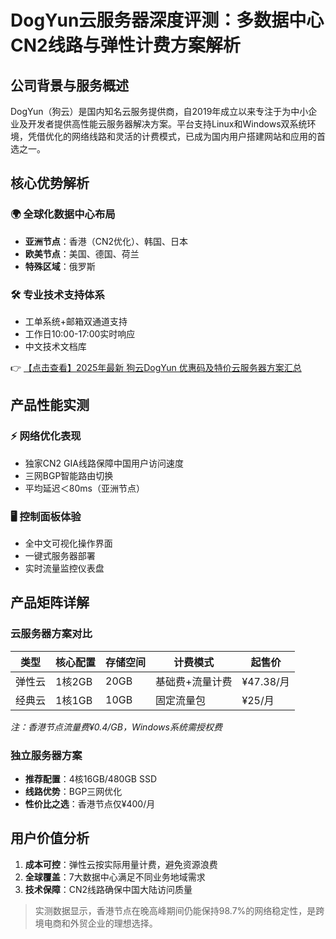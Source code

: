 # DogYun云服务器深度评测：多数据中心CN2线路与弹性计费方案解析

## 公司背景与服务概述

DogYun（狗云）是国内知名云服务提供商，自2019年成立以来专注于为中小企业及开发者提供高性能云服务器解决方案。平台支持Linux和Windows双系统环境，凭借优化的网络线路和灵活的计费模式，已成为国内用户搭建网站和应用的首选之一。

## 核心优势解析

### 🌍 全球化数据中心布局
- **亚洲节点**：香港（CN2优化）、韩国、日本
- **欧美节点**：美国、德国、荷兰
- **特殊区域**：俄罗斯

### 🛠️ 专业技术支持体系
- 工单系统+邮箱双通道支持
- 工作日10:00-17:00实时响应
- 中文技术文档库

👉 [【点击查看】2025年最新 狗云DogYun 优惠码及特价云服务器方案汇总](https://bit.ly/DogYun)

## 产品性能实测

### ⚡ 网络优化表现
- 独家CN2 GIA线路保障中国用户访问速度
- 三网BGP智能路由切换
- 平均延迟＜80ms（亚洲节点）

### 🖥️ 控制面板体验
- 全中文可视化操作界面
- 一键式服务器部署
- 实时流量监控仪表盘

## 产品矩阵详解

### 云服务器方案对比

| 类型       | 核心配置          | 存储空间 | 计费模式       | 起售价   |
|------------|-------------------|----------|----------------|----------|
| 弹性云     | 1核2GB           | 20GB     | 基础费+流量计费 | ¥47.38/月|
| 经典云     | 1核1GB           | 10GB     | 固定流量包      | ¥25/月   |

*注：香港节点流量费¥0.4/GB，Windows系统需授权费*

### 独立服务器方案
- **推荐配置**：4核16GB/480GB SSD
- **线路优势**：BGP三网优化
- **性价比之选**：香港节点仅¥400/月

## 用户价值分析
1. **成本可控**：弹性云按实际用量计费，避免资源浪费
2. **全球覆盖**：7大数据中心满足不同业务地域需求
3. **技术保障**：CN2线路确保中国大陆访问质量

> 实测数据显示，香港节点在晚高峰期间仍能保持98.7%的网络稳定性，是跨境电商和外贸企业的理想选择。